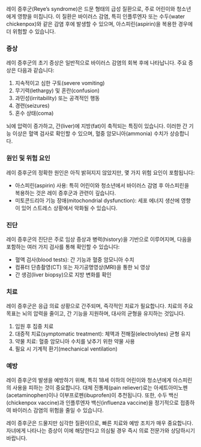 레이 증후군(Reye’s syndrome)은 드문 형태의 급성 질환으로, 주로 어린이와 청소년에게 영향을 미칩니다. 이 질환은 바이러스 감염, 특히 인플루엔자 또는 수두(water chickenpox)와 같은 감염 후에 발생할 수 있으며, 아스피린(aspirin)을 복용한 경우에 더 위험할 수 있습니다.

### 증상

레이 증후군의 초기 증상은 일반적으로 바이러스 감염의 회복 후에 나타납니다. 주요 증상은 다음과 같습니다:

1. 지속적이고 심한 구토(severe vomiting)
2. 무기력(lethargy) 및 혼란(confusion)
3. 과민성(irritability) 또는 공격적인 행동
4. 경련(seizures)
5. 혼수 상태(coma)

뇌에 압력이 증가하고, 간(liver)에 지방(fat)이 축적되는 특징이 있습니다. 이러한 간 기능 이상은 혈액 검사로 확인할 수 있으며, 혈중 암모니아(ammonia) 수치가 상승합니다.

### 원인 및 위험 요인

레이 증후군의 정확한 원인은 아직 밝혀지지 않았지만, 몇 가지 위험 요인이 포함됩니다:

- 아스피린(aspirin) 사용: 특히 어린이와 청소년에서 바이러스 감염 후 아스피린을 복용하는 것은 레이 증후군과 관련이 깊습니다.
- 미토콘드리아 기능 장애(mitochondrial dysfunction): 세포 에너지 생산에 영향이 있어 스트레스 상황에서 악화될 수 있습니다.

### 진단

레이 증후군의 진단은 주로 임상 증상과 병력(history)을 기반으로 이루어지며, 다음을 포함하는 여러 가지 검사를 통해 확인할 수 있습니다:

- 혈액 검사(blood tests): 간 기능과 혈중 암모니아 수치
- 컴퓨터 단층촬영(CT) 또는 자기공명영상(MRI)을 통한 뇌 영상
- 간 생검(liver biopsy)으로 지방 변화를 확인

### 치료

레이 증후군은 응급 의료 상황으로 간주되며, 즉각적인 치료가 필요합니다. 치료의 주요 목표는 뇌의 압력을 줄이고, 간 기능을 지원하며, 대사의 균형을 유지하는 것입니다.

1. 입원 후 집중 치료
2. 대증적 치료(symptomatic treatment): 체액과 전해질(electrolytes) 균형 유지
3. 약물 치료: 혈중 암모니아 수치를 낮추기 위한 약물 사용
4. 필요 시 기계적 환기(mechanical ventilation)

### 예방

레이 증후군의 발생을 예방하기 위해, 특히 18세 이하의 어린이와 청소년에게 아스피린의 사용을 피하는 것이 중요합니다. 대체 진통제(pain reliever)로는 아세트아미노펜(acetaminophen)이나 이부프로펜(ibuprofen)이 추천됩니다. 또한, 수두 백신(chickenpox vaccine)과 인플루엔자 백신(influenza vaccine)을 정기적으로 접종하여 바이러스 감염의 위험을 줄일 수 있습니다.

레이 증후군은 드물지만 심각한 질환이므로, 빠른 치료와 예방 조치가 매우 중요합니다. 자녀에게 나타나는 증상이 이에 해당한다고 의심될 경우 즉시 의료 전문가와 상담하시기 바랍니다.